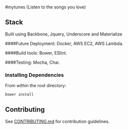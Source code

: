 #mytunes
(Listen to the songs you love) 

## Stack

Built using Backbone, Jquery, Underscore and Materialize 

####Future Deployment: 
Docker, AWS EC2, AWS Lambda.

####Build tools: 
Bower, ESlint.

####Testing: 
Mocha, Chai.

### Installing Dependencies

From within the root directory:
```sh
bower install
```

## Contributing

See [CONTRIBUTING.md](CONTRIBUTING.md) for contribution guidelines.
